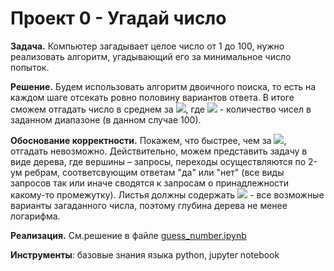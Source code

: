 
# Проект 0 - Угадай число
**Задача.** Компьютер загадывает целое число от 1 до 100, нужно реализовать алгоритм, угадывающий его за минимальное число попыток.

**Решение.** Будем использовать алгоритм двоичного поиска, то есть на каждом шаге отсекать ровно половину вариантов ответа. В итоге сможем отгадать число в среднем за <img src="https://render.githubusercontent.com/render/math?math=O(\log n)">, где <img src="https://render.githubusercontent.com/render/math?math=n"> - количество чисел в заданном диапазоне (в данном случае 100).

**Обоснование корректности.** Покажем, что быстрее, чем за <img src="https://render.githubusercontent.com/render/math?math=O(\log n)">, отгадать невозможно. Действительно, можем представить задачу в виде дерева, где вершины – запросы, переходы осуществляются по 2-ум ребрам, соответсвующим ответам "да" или "нет" (все виды запросов так или иначе сводятся к запросам о принадлежности какому-то промежутку). Листья должны содержать <img src="https://render.githubusercontent.com/render/math?math=n"> - все возможные варианты загаданного числа, поэтому глубина дерева не менее логарифма.

**Реализация.** См.решение в файле [guess_number.ipynb](https://github.com/Anaiya798/Skillfactory/blob/main/module_0/guess_number.ipynb)

**Инструменты**: базовые знания языка python, jupyter notebook
